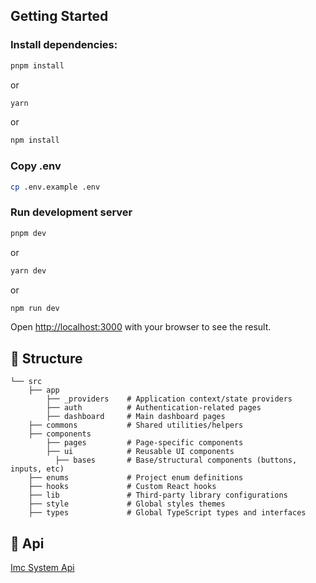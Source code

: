 ## Getting Started

### Install dependencies:

```bash
pnpm install
```

or

```bash
yarn
```

or

```bash
npm install
```

### Copy .env
```bash
cp .env.example .env
```

### Run development server

```bash
pnpm dev
```

or

```bash
yarn dev
```

or

```bash
npm run dev
```

Open [http://localhost:3000](http://localhost:3000) with your browser to see the result.

## 📁 Structure

```
└── src
    ├── app
        ├── _providers    # Application context/state providers
        ├── auth          # Authentication-related pages
        ├── dashboard     # Main dashboard pages
    ├── commons           # Shared utilities/helpers
    ├── components
        ├── pages         # Page-specific components
        ├── ui            # Reusable UI components
          ├── bases       # Base/structural components (buttons, inputs, etc)
    ├── enums             # Project enum definitions
    ├── hooks             # Custom React hooks
    ├── lib               # Third-party library configurations
    ├── style             # Global styles themes
    ├── types             # Global TypeScript types and interfaces
```

## 🚀 Api

[Imc System Api](https://github.com/arthurlbo/imc-system/tree/main/server)

